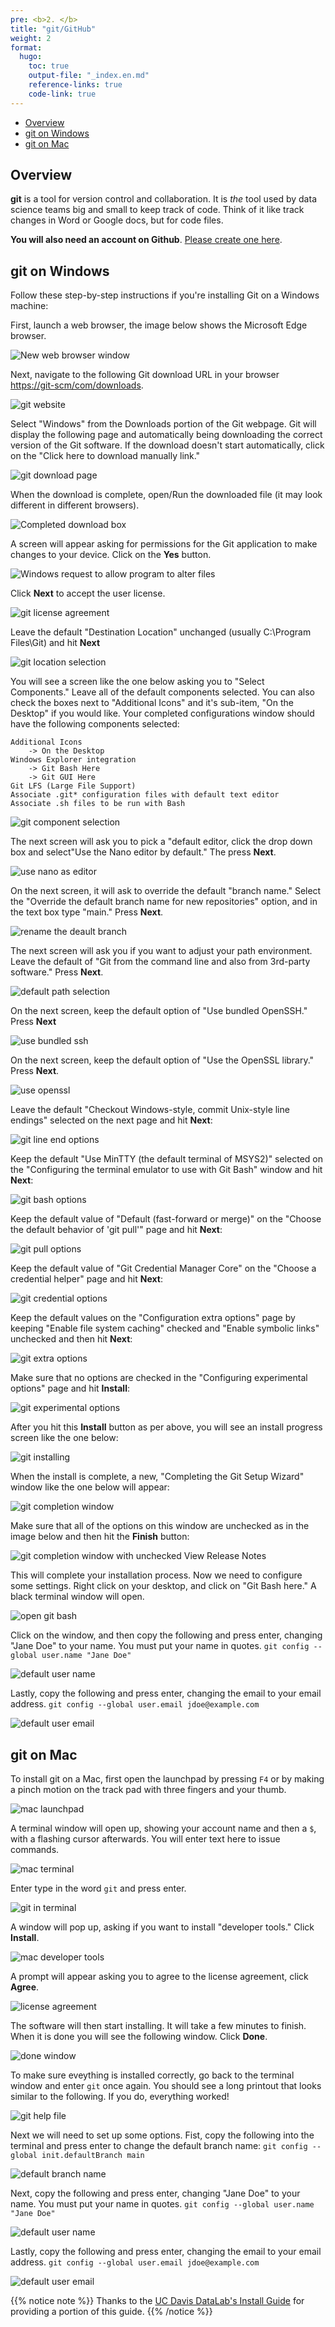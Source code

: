 ```yaml
---
pre: <b>2. </b>
title: "git/GitHub"
weight: 2
format:
  hugo:
    toc: true
    output-file: "_index.en.md"
    reference-links: true
    code-link: true
---
```




-   [Overview][]
-   [git on Windows][]
-   [git on Mac][]

## Overview

**git** is a tool for version control and collaboration. It is *the* tool used by data science teams big and small to keep track of code. Think of it like track changes in Word or Google docs, but for code files.

**You will also need an account on Github**. [Please create one here][].

## git on Windows

Follow these step-by-step instructions if you're installing Git on a Windows machine:

First, launch a web browser, the image below shows the Microsoft Edge browser.

![][1]

Next, navigate to the following Git download URL in your browser [https://git-scm/com/downloads][].

![][2]

Select "Windows" from the Downloads portion of the Git webpage. Git will display the following page and automatically being downloading the correct version of the Git software. If the download doesn't start automatically, click on the "Click here to download manually link."

![][3]

When the download is complete, open/Run the downloaded file (it may look different in different browsers).

![][4]

A screen will appear asking for permissions for the Git application to make changes to your device. Click on the **Yes** button.

![][5]

Click **Next** to accept the user license.

![][6]

Leave the default "Destination Location" unchanged (usually C:\Program Files\Git) and hit **Next**

![][7]

You will see a screen like the one below asking you to "Select Components." Leave all of the default components selected. You can also check the boxes next to "Additional Icons" and it's sub-item, "On the Desktop" if you would like. Your completed configurations window should have the following components selected:

    Additional Icons 
        -> On the Desktop
    Windows Explorer integration
        -> Git Bash Here
        -> Git GUI Here
    Git LFS (Large File Support)
    Associate .git* configuration files with default text editor
    Associate .sh files to be run with Bash

![][8]

The next screen will ask you to pick a "default editor, click the drop down box and select"Use the Nano editor by default." The press **Next**.

![][9]

On the next screen, it will ask to override the default "branch name." Select the "Override the default branch name for new repositories" option, and in the text box type "main." Press **Next**.

![][10]

The next screen will ask you if you want to adjust your path environment. Leave the default of "Git from the command line and also from 3rd-party software." Press **Next**.

![][11]

On the next screen, keep the default option of "Use bundled OpenSSH." Press **Next**

![][12]

On the next screen, keep the default option of "Use the OpenSSL library." Press **Next**.

![][13]

Leave the default "Checkout Windows-style, commit Unix-style line endings" selected on the next page and hit **Next**:

![][14]

Keep the default "Use MinTTY (the default terminal of MSYS2)" selected on the "Configuring the terminal emulator to use with Git Bash" window and hit **Next**:

![][15]

Keep the default value of "Default (fast-forward or merge)" on the "Choose the default behavior of 'git pull'" page and hit **Next**:

![][16]

Keep the default value of "Git Credential Manager Core" on the "Choose a credential helper" page and hit **Next**:

![][17]

Keep the default values on the "Configuration extra options" page by keeping "Enable file system caching" checked and "Enable symbolic links" unchecked and then hit **Next**:

![][18]

Make sure that no options are checked in the "Configuring experimental options" page and hit **Install**:

![][19]

After you hit this **Install** button as per above, you will see an install progress screen like the one below:

![][20]

When the install is complete, a new, "Completing the Git Setup Wizard" window like the one below will appear:

![][21]

Make sure that all of the options on this window are unchecked as in the image below and then hit the **Finish** button:

![][22]

This will complete your installation process. Now we need to configure some settings. Right click on your desktop, and click on "Git Bash here." A black terminal window will open.

![][23]

Click on the window, and then copy the following and press enter, changing "Jane Doe" to your name. You must put your name in quotes. `git config --global user.name "Jane Doe"`

![][24]

Lastly, copy the following and press enter, changing the email to your email address. `git config --global user.email jdoe@example.com`

![][25]

## git on Mac

To install git on a Mac, first open the launchpad by pressing `F4` or by making a pinch motion on the track pad with three fingers and your thumb.

![][26]

A terminal window will open up, showing your account name and then a `$`, with a flashing cursor afterwards. You will enter text here to issue commands.

![][27]

Enter type in the word `git` and press enter.

![][28]

A window will pop up, asking if you want to install "developer tools." Click **Install**.

![][29]

A prompt will appear asking you to agree to the license agreement, click **Agree**.

![][30]

The software will then start installing. It will take a few minutes to finish. When it is done you will see the following window. Click **Done**.

![][31]

To make sure eveything is installed correctly, go back to the terminal window and enter `git` once again. You should see a long printout that looks similar to the following. If you do, everything worked!

![][32]

Next we will need to set up some options. Fist, copy the following into the terminal and press enter to change the default branch name: `git config --global init.defaultBranch main`

![][33]

Next, copy the following and press enter, changing "Jane Doe" to your name. You must put your name in quotes. `git config --global user.name "Jane Doe"`

![][34]

Lastly, copy the following and press enter, changing the email to your email address. `git config --global user.email jdoe@example.com`

![][35]

{{% notice note %}}
Thanks to the <a href="https://datalab.ucdavis.edu/install-guide/">UC Davis DataLab's Install Guide</a> for providing a portion of this guide.
{{% /notice %}}

  [Overview]: #overview
  [git on Windows]: #git-on-windows
  [git on Mac]: #git-on-mac
  [Please create one here]: https://github.com/
  [1]: ./img/win_git_install_1_browser.jpg "New web browser window"
  [https://git-scm/com/downloads]: https://git-scm.com/downloads
  [2]: ./img/win_git_install_2_git_page.jpg "git website"
  [3]: ./img/win_git_install_3_downloading.jpg "git download page"
  [4]: ./img/win_git_install_4_run_open.jpg "Completed download box"
  [5]: ./img/win_git_install_5_allow_changes.jpg "Windows request to allow program to alter files"
  [6]: ./img/win_git_install_6_license.jpg "git license agreement"
  [7]: ./img/win_git_install_7_install_location.jpg "git location selection"
  [8]: ./img/win_git_install_9_checked_components.jpg "git component selection"
  [9]: ./img/nano.jpg "use nano as editor"
  [10]: ./img/main_branch.jpg "rename the deault branch"
  [11]: ./img/git_path.jpg "default path selection"
  [12]: ./img/ssh.jpg "use bundled ssh"
  [13]: ./img/openssl.jpg "use openssl"
  [14]: ./img/win_git_install_15_line_ending.png "git line end options"
  [15]: ./img/win_git_install_16_terminal_emulator.png "git bash options"
  [16]: ./img/win_git_install_17_git_pull.png "git pull options"
  [17]: img/win_git_install_18_credential_helper.png "git credential options"
  [18]: img/win_git_install_19_extra_options.png "git extra options"
  [19]: img/win_git_install_20_experimental_options.png "git experimental options"
  [20]: img/win_git_install_21_install_progress.png "git installing"
  [21]: img/win_git_install_22_install_complete.png "git completion window"
  [22]: img/win_git_install_23_deslect_and_finish.png "git completion window with unchecked View Release Notes"
  [23]: img/win_git_setup_1.jpg "open git bash"
  [24]: img/win_git_setup_2.jpg "default user name"
  [25]: img/win_git_setup_3.jpg "default user email"
  [26]: img/01.png "mac launchpad"
  [27]: img/02.png "mac terminal"
  [28]: img/03.png "git in terminal"
  [29]: img/04.png "mac developer tools"
  [30]: img/05.png "license agreement"
  [31]: img/06.png "done window"
  [32]: img/07.png "git help file"
  [33]: img/08.png "default branch name"
  [34]: img/09.png "default user name"
  [35]: img/10.png "default user email"
